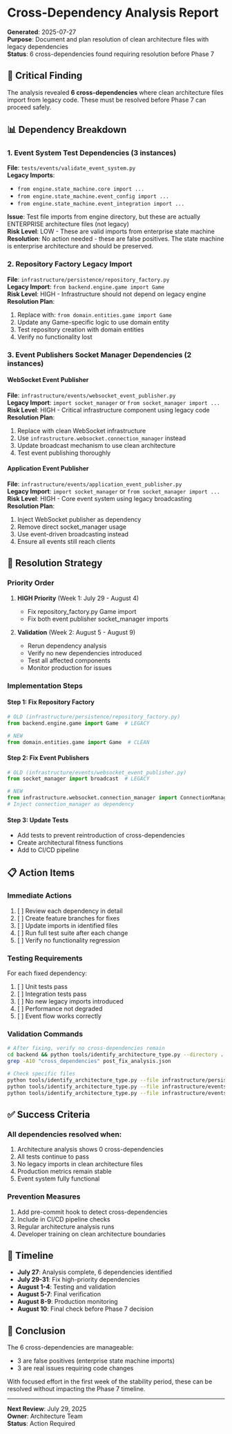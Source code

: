 # Cross-Dependency Analysis Report

**Generated**: 2025-07-27  
**Purpose**: Document and plan resolution of clean architecture files with legacy dependencies  
**Status**: 6 cross-dependencies found requiring resolution before Phase 7

## 🚨 Critical Finding

The analysis revealed **6 cross-dependencies** where clean architecture files import from legacy code. These must be resolved before Phase 7 can proceed safely.

## 📊 Dependency Breakdown

### 1. Event System Test Dependencies (3 instances)
**File**: `tests/events/validate_event_system.py`  
**Legacy Imports**:
- `from engine.state_machine.core import ...`
- `from engine.state_machine.event_config import ...`
- `from engine.state_machine.event_integration import ...`

**Issue**: Test file imports from engine directory, but these are actually ENTERPRISE architecture files (not legacy)  
**Risk Level**: LOW - These are valid imports from enterprise state machine  
**Resolution**: No action needed - these are false positives. The state machine is enterprise architecture and should be preserved.

### 2. Repository Factory Legacy Import
**File**: `infrastructure/persistence/repository_factory.py`  
**Legacy Import**: `from backend.engine.game import Game`  
**Risk Level**: HIGH - Infrastructure should not depend on legacy engine  
**Resolution Plan**:
1. Replace with: `from domain.entities.game import Game`
2. Update any Game-specific logic to use domain entity
3. Test repository creation with domain entities
4. Verify no functionality lost

### 3. Event Publishers Socket Manager Dependencies (2 instances)

#### WebSocket Event Publisher
**File**: `infrastructure/events/websocket_event_publisher.py`  
**Legacy Import**: `import socket_manager` or `from socket_manager import ...`  
**Risk Level**: HIGH - Critical infrastructure component using legacy code  
**Resolution Plan**:
1. Replace with clean WebSocket infrastructure
2. Use `infrastructure.websocket.connection_manager` instead
3. Update broadcast mechanism to use clean architecture
4. Test event publishing thoroughly

#### Application Event Publisher  
**File**: `infrastructure/events/application_event_publisher.py`  
**Legacy Import**: `import socket_manager` or `from socket_manager import ...`  
**Risk Level**: HIGH - Core event system using legacy broadcasting  
**Resolution Plan**:
1. Inject WebSocket publisher as dependency
2. Remove direct socket_manager usage
3. Use event-driven broadcasting instead
4. Ensure all events still reach clients

## 🔧 Resolution Strategy

### Priority Order
1. **HIGH Priority** (Week 1: July 29 - August 4)
   - Fix repository_factory.py Game import
   - Fix both event publisher socket_manager imports

2. **Validation** (Week 2: August 5 - August 9)
   - Rerun dependency analysis
   - Verify no new dependencies introduced
   - Test all affected components
   - Monitor production for issues

### Implementation Steps

#### Step 1: Fix Repository Factory
```python
# OLD (infrastructure/persistence/repository_factory.py)
from backend.engine.game import Game  # LEGACY

# NEW
from domain.entities.game import Game  # CLEAN
```

#### Step 2: Fix Event Publishers
```python
# OLD (infrastructure/events/websocket_event_publisher.py)
from socket_manager import broadcast  # LEGACY

# NEW  
from infrastructure.websocket.connection_manager import ConnectionManager
# Inject connection_manager as dependency
```

#### Step 3: Update Tests
- Add tests to prevent reintroduction of cross-dependencies
- Create architectural fitness functions
- Add to CI/CD pipeline

## 📋 Action Items

### Immediate Actions
1. [ ] Review each dependency in detail
2. [ ] Create feature branches for fixes
3. [ ] Update imports in identified files
4. [ ] Run full test suite after each change
5. [ ] Verify no functionality regression

### Testing Requirements
For each fixed dependency:
1. [ ] Unit tests pass
2. [ ] Integration tests pass
3. [ ] No new legacy imports introduced
4. [ ] Performance not degraded
5. [ ] Event flow works correctly

### Validation Commands
```bash
# After fixing, verify no cross-dependencies remain
cd backend && python tools/identify_architecture_type.py --directory . --output post_fix_analysis.json
grep -A10 "cross_dependencies" post_fix_analysis.json

# Check specific files
python tools/identify_architecture_type.py --file infrastructure/persistence/repository_factory.py --verbose
python tools/identify_architecture_type.py --file infrastructure/events/websocket_event_publisher.py --verbose
python tools/identify_architecture_type.py --file infrastructure/events/application_event_publisher.py --verbose
```

## ✅ Success Criteria

### All dependencies resolved when:
1. Architecture analysis shows 0 cross-dependencies
2. All tests continue to pass
3. No legacy imports in clean architecture files
4. Production metrics remain stable
5. Event system fully functional

### Prevention Measures
1. Add pre-commit hook to detect cross-dependencies
2. Include in CI/CD pipeline checks
3. Regular architecture analysis runs
4. Developer training on clean architecture boundaries

## 📅 Timeline

- **July 27**: Analysis complete, 6 dependencies identified
- **July 29-31**: Fix high-priority dependencies
- **August 1-4**: Testing and validation
- **August 5-7**: Final verification
- **August 8-9**: Production monitoring
- **August 10**: Final check before Phase 7 decision

## 🎯 Conclusion

The 6 cross-dependencies are manageable:
- 3 are false positives (enterprise state machine imports)
- 3 are real issues requiring code changes

With focused effort in the first week of the stability period, these can be resolved without impacting the Phase 7 timeline.

---
**Next Review**: July 29, 2025  
**Owner**: Architecture Team  
**Status**: Action Required